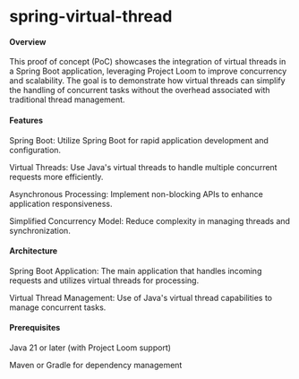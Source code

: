 # spring-virtual-thread

#### Overview

This proof of concept (PoC) showcases the integration of virtual threads in a Spring Boot application, leveraging Project Loom to improve concurrency and scalability. The goal is to demonstrate how virtual threads can simplify the handling of concurrent tasks without the overhead associated with traditional thread management.

#### Features

Spring Boot: Utilize Spring Boot for rapid application development and configuration.

Virtual Threads: Use Java's virtual threads to handle multiple concurrent requests more efficiently.

Asynchronous Processing: Implement non-blocking APIs to enhance application responsiveness.

Simplified Concurrency Model: Reduce complexity in managing threads and synchronization.

#### Architecture

Spring Boot Application: The main application that handles incoming requests and utilizes virtual threads for processing.

Virtual Thread Management: Use of Java's virtual thread capabilities to manage concurrent tasks.

#### Prerequisites

Java 21 or later (with Project Loom support)

Maven or Gradle for dependency management